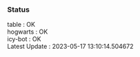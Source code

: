 ### Status


table : OK  
hogwarts : OK  
icy-bot : OK  
Latest Update : 2023-05-17 13:10:14.504672
